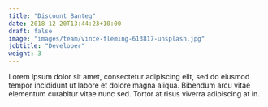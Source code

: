 ```yaml
---
title: "Discount Banteg"
date: 2018-12-20T13:44:23+10:00
draft: false
image: "images/team/vince-fleming-613817-unsplash.jpg"
jobtitle: "Developer"
weight: 3
---
```


Lorem ipsum dolor sit amet, consectetur adipiscing elit, sed do eiusmod tempor incididunt ut labore et dolore magna aliqua. Bibendum arcu vitae elementum curabitur vitae nunc sed. Tortor at risus viverra adipiscing at in.
